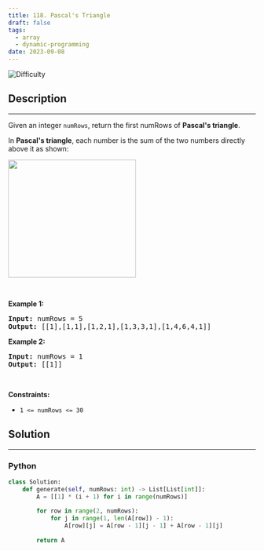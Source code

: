 ```yaml
---
title: 118. Pascal's Triangle
draft: false
tags: 
  - array
  - dynamic-programming
date: 2023-09-08
---
```


![Difficulty](https://img.shields.io/badge/Difficulty-Easy-blue.svg)

## Description

---
<p>Given an integer <code>numRows</code>, return the first numRows of <strong>Pascal&#39;s triangle</strong>.</p>

<p>In <strong>Pascal&#39;s triangle</strong>, each number is the sum of the two numbers directly above it as shown:</p>
<img alt="" src="https://upload.wikimedia.org/wikipedia/commons/0/0d/PascalTriangleAnimated2.gif" style="height:240px; width:260px" />
<p>&nbsp;</p>
<p><strong class="example">Example 1:</strong></p>
<pre><strong>Input:</strong> numRows = 5
<strong>Output:</strong> [[1],[1,1],[1,2,1],[1,3,3,1],[1,4,6,4,1]]
</pre><p><strong class="example">Example 2:</strong></p>
<pre><strong>Input:</strong> numRows = 1
<strong>Output:</strong> [[1]]
</pre>
<p>&nbsp;</p>
<p><strong>Constraints:</strong></p>

<ul>
	<li><code>1 &lt;= numRows &lt;= 30</code></li>
</ul>


## Solution

---
### Python
``` py title='pascals-triangle'
class Solution:
    def generate(self, numRows: int) -> List[List[int]]:
        A = [[1] * (i + 1) for i in range(numRows)]
        
        for row in range(2, numRows):
            for j in range(1, len(A[row]) - 1):
                A[row][j] = A[row - 1][j - 1] + A[row - 1][j]
        
        return A

```

